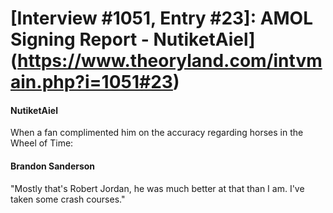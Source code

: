 # [Interview #1051, Entry #23]: AMOL Signing Report - NutiketAiel](https://www.theoryland.com/intvmain.php?i=1051#23)

#### NutiketAiel

When a fan complimented him on the accuracy regarding horses in the Wheel of Time:

#### Brandon Sanderson

"Mostly that's Robert Jordan, he was much better at that than I am. I've taken some crash courses."

